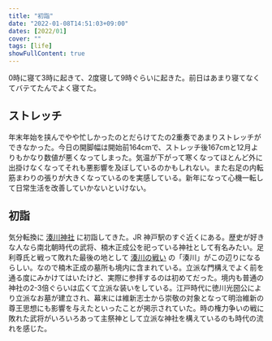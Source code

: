 ```yaml
---
title: "初詣"
date: "2022-01-08T14:51:03+09:00"
dates: [2022/01]
cover: ""
tags: [life]
showFullContent: true
---
```


0時に寝て3時に起きて、2度寝して9時ぐらいに起きた。前日はあまり寝てなくてバテてたんでよく寝てた。

## ストレッチ

年末年始を挟んでやや忙しかったのとだらけてたの2重奏であまりストレッチができなかった。今日の開脚幅は開始前164cmで、ストレッチ後167cmと12月よりもかなり数値が悪くなってしまった。気温が下がって寒くなってほとんど外に出掛けなくなってそれも悪影響を及ぼしているのかもしれない。また右足の内転筋まわりの張りが大きくなっているのを実感している。新年になって心機一転して日常生活を改善していかないといけない。

## 初詣

気分転換に [湊川神社](https://www.minatogawajinja.or.jp/) に初詣してきた。JR 神戸駅のすぐ近くにある。歴史が好きな人なら南北朝時代の武将、楠木正成公を祀っている神社として有名みたい。足利尊氏と戦って敗れた最後の地として [湊川の戦い](https://ja.wikipedia.org/wiki/%E6%B9%8A%E5%B7%9D%E3%81%AE%E6%88%A6%E3%81%84) の「湊川」がこの辺りになるらしい。なので楠木正成の墓所も境内に含まれている。立派な門構えでよく前を通る度にみかけてはいたけど、実際に参拝するのは初めてだった。境内も普通の神社の2-3倍ぐらいは広くて立派な装いをしている。江戸時代に徳川光圀公により立派なお墓が建立され、幕末には維新志士から崇敬の対象となって明治維新の尊王思想にも影響を与えたといったことが掲示されていた。時の権力争いの戦に敗れた武将がいろいろあって主祭神として立派な神社を構えているのも時代の流れを感じた。

